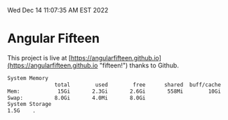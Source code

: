 Wed Dec 14 11:07:35 AM EST 2022

# Angular Fifteen


This project is live at [https://angularfifteen.github.io](https://angularfifteen.github.io "fifteen!") thanks to Github.

```bash
System Memory
               total        used        free      shared  buff/cache   available
Mem:            15Gi       2.3Gi       2.6Gi       558Mi        10Gi        12Gi
Swap:          8.0Gi       4.0Mi       8.0Gi
System Storage
1.5G	.
```

